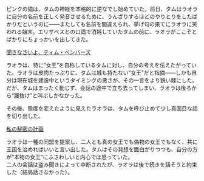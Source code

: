 <!-- title: 偽物の女王 -->
<!-- relationship: Enemy -->

ピンクの猫は、タムの神経を本格的に逆なでし始めていた。前日、タムはラオラに自分の名前を正しく発音させるために、うんざりするほどのやりとりをしたばかりだというのに――またしても名前を間違えられ、挙げ句の果てにラオラに笑われる始末。エリザベスとの口論で消耗していたタムの前に、ラオラがここぞとばかりにちょっかいを出してきた。

[聞きなさいよ、ティム・ベンバーズ](#embed:https://www.youtube.com/live/qDhyA4-79ko?t=7612)

ラオラは、特に“女王”を自称しているタムに対し、自分の考えを伝えたがっていた。ラオラは皮肉たっぷりに、タムは城も持たない“女王”だと指摘――しかも自分は現在城を建設中というタイミングの悪さが、その一言をより鋭い棘にした。だが、タムはまったく動じず、会話の途中で立ち去ってしまい、ラオラは後ろから“腰抜け”と叫ぶしかなかった。

その後、態度を変えたように見えたラオラは、タムを呼び止めて少し真面目な話を切り出した。

[私の秘密の計画](#embed:https://www.youtube.com/live/qDhyA4-79ko?feature=shared&t=10315)

ラオラは一種の同盟を提案し、二人とも真の女王でも偽物の女王でもなく、共に王国を治めればいいと言い出した。タムはその発想を面白がりつつも、自分の方が“本物の女王”にふさわしいと内心では思っていた。  
二人の会話は盗み聞きによって中断されたが、ラオラは後で続きを話そうと約束した（結局話さなかった）。
